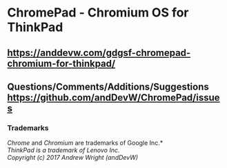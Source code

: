 # ChromePad - Chromium OS for ThinkPad #  
## https://anddevw.com/gdgsf-chromepad-chromium-for-thinkpad/ ## 

## Questions/Comments/Additions/Suggestions https://github.com/andDevW/ChromePad/issues ##

### Trademarks

*Chrome* and *Chromium* are trademarks of Google Inc.*     
*ThinkPad is a trademark of Lenovo Inc.*  
*Copyright (c) 2017 Andrew Wright (andDevW)*
